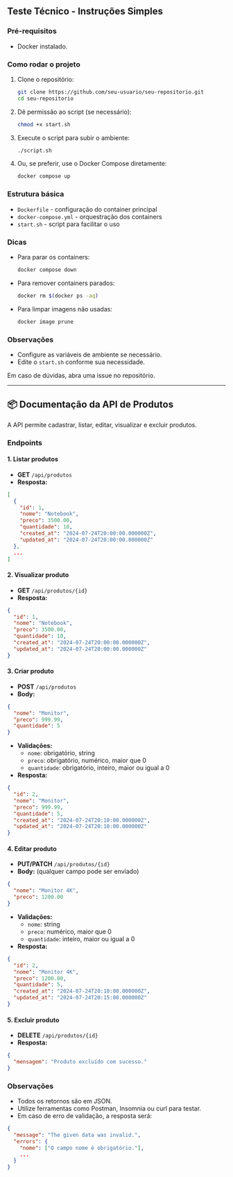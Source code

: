 ## Teste Técnico - Instruções Simples

### Pré-requisitos

- Docker instalado.

### Como rodar o projeto

1. Clone o repositório:
   ```bash
   git clone https://github.com/seu-usuario/seu-repositorio.git
   cd seu-repositorio
   ```

2. Dê permissão ao script (se necessário):
   ```bash
   chmod +x start.sh
   ```

3. Execute o script para subir o ambiente:
   ```bash
   ./script.sh
   ```

4. Ou, se preferir, use o Docker Compose diretamente:
   ```bash
   docker compose up
   ```

### Estrutura básica

- `Dockerfile` - configuração do container principal
- `docker-compose.yml` - orquestração dos containers
- `start.sh` - script para facilitar o uso

### Dicas

- Para parar os containers:
  ```bash
  docker compose down
  ```
- Para remover containers parados:
  ```bash
  docker rm $(docker ps -aq)
  ```
- Para limpar imagens não usadas:
  ```bash
  docker image prune
  ```

### Observações

- Configure as variáveis de ambiente se necessário.
- Edite o `start.sh` conforme sua necessidade.

Em caso de dúvidas, abra uma issue no repositório.

---

## 📦 Documentação da API de Produtos

A API permite cadastrar, listar, editar, visualizar e excluir produtos.

### Endpoints

#### 1. Listar produtos
- **GET** `/api/produtos`
- **Resposta:**
```json
[
  {
    "id": 1,
    "nome": "Notebook",
    "preco": 3500.00,
    "quantidade": 10,
    "created_at": "2024-07-24T20:00:00.000000Z",
    "updated_at": "2024-07-24T20:00:00.000000Z"
  },
  ...
]
```

#### 2. Visualizar produto
- **GET** `/api/produtos/{id}`
- **Resposta:**
```json
{
  "id": 1,
  "nome": "Notebook",
  "preco": 3500.00,
  "quantidade": 10,
  "created_at": "2024-07-24T20:00:00.000000Z",
  "updated_at": "2024-07-24T20:00:00.000000Z"
}
```

#### 3. Criar produto
- **POST** `/api/produtos`
- **Body:**
```json
{
  "nome": "Monitor",
  "preco": 999.99,
  "quantidade": 5
}
```
- **Validações:**
  - `nome`: obrigatório, string
  - `preco`: obrigatório, numérico, maior que 0
  - `quantidade`: obrigatório, inteiro, maior ou igual a 0
- **Resposta:**
```json
{
  "id": 2,
  "nome": "Monitor",
  "preco": 999.99,
  "quantidade": 5,
  "created_at": "2024-07-24T20:10:00.000000Z",
  "updated_at": "2024-07-24T20:10:00.000000Z"
}
```

#### 4. Editar produto
- **PUT/PATCH** `/api/produtos/{id}`
- **Body:** (qualquer campo pode ser enviado)
```json
{
  "nome": "Monitor 4K",
  "preco": 1200.00
}
```
- **Validações:**
  - `nome`: string
  - `preco`: numérico, maior que 0
  - `quantidade`: inteiro, maior ou igual a 0
- **Resposta:**
```json
{
  "id": 2,
  "nome": "Monitor 4K",
  "preco": 1200.00,
  "quantidade": 5,
  "created_at": "2024-07-24T20:10:00.000000Z",
  "updated_at": "2024-07-24T20:15:00.000000Z"
}
```

#### 5. Excluir produto
- **DELETE** `/api/produtos/{id}`
- **Resposta:**
```json
{
  "mensagem": "Produto excluído com sucesso."
}
```

### Observações
- Todos os retornos são em JSON.
- Utilize ferramentas como Postman, Insomnia ou curl para testar.
- Em caso de erro de validação, a resposta será:
```json
{
  "message": "The given data was invalid.",
  "errors": {
    "nome": ["O campo nome é obrigatório."],
    ...
  }
}
```



